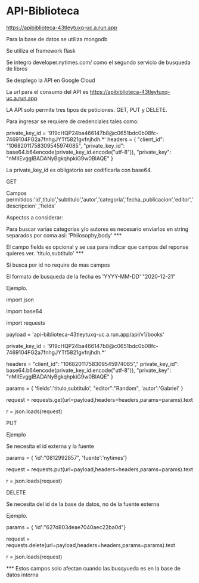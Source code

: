 # API-Biblioteca

https://apibiblioteca-43tleytuxq-uc.a.run.app


Para la base de datos se utiliza mongodb

Se utiliza el framework flask

Se integro developer.nytimes.com/ como el segundo servicio de busqueda de libros

Se desplego la API en Google Cloud

La url para el consumo del API es https://apibiblioteca-43tleytuxq-uc.a.run.app

LA API solo permite tres tipos de peticiones. GET, PUT y DELETE.

Para ingresar se requiere de credenciales tales como:

private_key_id = '919cHQP24ba466147b8@c0651bdc0b08fc-7469104FG2a7fnhgJYTf5821gvfnjhdh.*'
headers = {
"client_id": "10682011758309545974085",
"private_key_id": base64.b64encode(private_key_id.encode("utf-8")),
"private_key": "nMIIEvggIBADANyBgkqhpkiG9w0BlAQE"
}

La private_key_id  es obligatorio ser codificarla con base64.

GET

Campos permitidos:'id',titulo','subtitulo','autor','categoria','fecha_publicacion','editor','descripcion' ,'fields'

Aspectos a considerar:


Para buscar varias categorias y/o autores es necesario enviarlos en string separados por coma asi:
'Philosophy,body' ***

El campo fields es opcional y se usa para indicar que campos del reponse quieres ver.
'titulo,subtitulo' ***

Si busca por id no require de mas campos

El formato de busqueda de la fecha es 'YYYY-MM-DD' "2020-12-21"

Ejemplo.

import json

import base64

import requests

payload = 'api-biblioteca-43tleytuxq-uc.a.run.app/api/v1/books'

private_key_id = '919cHQP24ba466147b8@c0651bdc0b08fc-7469104FG2a7fnhgJYTf5821gvfnjhdh.*'

headers = 
"client_id": "10682011758309545974085","
private_key_id": base64.b64encode(private_key_id.encode("utf-8")),
"private_key": "nMIIEvggIBADANyBgkqhpkiG9w0BlAQE"
}

params = {
'fields':'titulo,subtitulo',
"editor":"Random",
'autor':'Gabriel'
}

request = requests.get(url=payload,headers=headers,params=params).text

r = json.loads(request)

PUT

Ejemplo

Se necesita el id externa y la fuente

params = {   'id':"0812992857",   'fuente':'nytimes'}

request = requests.put(url=payload,headers=headers,params=params).text

r = json.loads(request)

DELETE 

Se necesita del id de la base de datos, no de la fuente externa

Ejemplo.

params = {   'id':"627d803deae7040aec22ba0d"}

request = requests.delete(url=payload,headers=headers,params=params).text

r = json.loads(request)

*** Estos campos solo afectan cuando las busqyueda es en la base de datos interna
